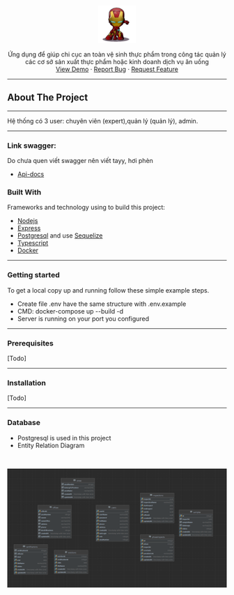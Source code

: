 <div align="center">
<a align="center" href="https://github.com/Kientrung1202/HealthyFood.git">
   <img src="about/logo.jpg" width=86 height=86 />
</a>
<p align="center">
    Ứng dụng để giúp chi cục an toàn vệ sinh thực phẩm  trong  công tác  quản lý các cơ sở sản xuất thực phẩm hoặc kinh doanh dịch vụ ăn uống
    <br />
    <a href="https://trungvandeptry.uetbc.xyz/api-docs/">View Demo</a>
    ·
    <a href="https://github.com/Kientrung1202/HealthyFood/issues">Report Bug</a>
    ·
    <a href="https://github.com/Kientrung1202/HealthyFood/issues">Request Feature</a>
  </p>
</div>

***
## About The Project
***
  Hệ thống có 3 user: chuyên viên (expert),quản lý (quản lý), admin.
 ***

 ### Link swagger: 
 Do chưa quen viết swagger nên viết tayy, hơi phèn
 * [Api-docs](https://trungvandeptry.uetbc.xyz/api-docs/)
### Built With

Frameworks and technology using to build this project:
* [Nodejs](https://nodejs.dev/)
* [Express](https://expressjs.com/)
* [Postgresql](https://www.postgresql.com/) and use [Sequelize](https://sequelize.org/)
* [Typescript](https://www.typescriptlang.org/)
* [Docker](https://www.docker.com/)
***
### Getting started
To get a local copy up and running follow these simple example steps.
- Create file .env have the same structure with .env.example
- CMD: docker-compose up --build -d
- Server is running on your port you configured
***
### Prerequisites
[Todo]
***
### Installation
[Todo]
***
### Database
- Postgresql is used in this project
- Entity Relation Diagram
<br />
<p align="center">
  <img src="about/erd.PNG" width="1000" alt="accessibility text">
</p>



